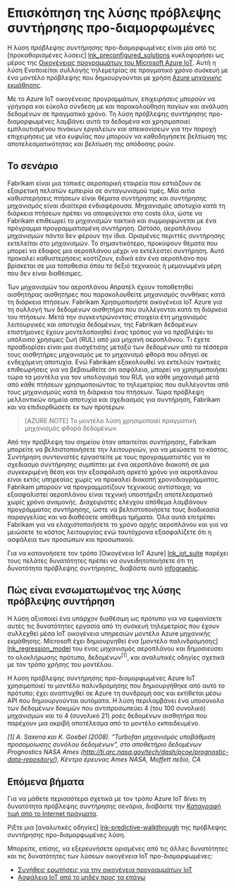 <properties
 pageTitle="Συντήρηση πρόβλεψης προ-διαμορφωμένες λύση | Microsoft Azure"
 description="Μια περιγραφή της πρόβλεψης συντήρησης Azure IoT προ-διαμορφωμένες λύση."
 services=""
 suite="iot-suite"
 documentationCenter=""
 authors="stevehob"
 manager="timlt"
 editor=""/>

<tags
 ms.service="iot-suite"
 ms.devlang="na"
 ms.topic="get-started-article"
 ms.tgt_pltfrm="na"
 ms.workload="na"
 ms.date="08/17/2016"
 ms.author="araguila"/>

# <a name="predictive-maintenance-preconfigured-solution-overview"></a>Επισκόπηση της λύσης πρόβλεψης συντήρησης προ-διαμορφωμένες

Η λύση *πρόβλεψης συντήρησης* προ-διαμορφωμένες είναι μία από τις [προκαθορισμένες λύσεις] [ lnk_preconfigured_solutions] κυκλοφορήσει ως μέρος της [Οικογένειας προγραμμάτων του Microsoft Azure IoT][lnk_iot_suite]. Αυτή η λύση Ενοποιείται συλλογής τηλεμετρίας σε πραγματικό χρόνο συσκευή με ένα μοντέλο πρόβλεψης που δημιουργούνται με χρήση [Azure μηχανικής εκμάθησης][lnk_machine_learning].


Με το Azure IoT οικογένειας προγραμμάτων, επιχειρήσεις μπορούν να γρήγορα και εύκολα σύνδεση με και παρακολούθηση παγίων και ανάλυση δεδομένων σε πραγματικό χρόνο. Τη λύση πρόβλεψης συντήρησης προ-διαμορφωμένες λαμβάνει αυτά τα δεδομένα και χρησιμοποιεί εμπλουτισμένου πινάκων εργαλείων και απεικονίσεων για την παροχή επιχειρήσεις με νέα ευφυΐας που μπορούν να καθοδηγήσετε βελτίωση της αποτελεσματικότητας και βελτίωση της απόδοσης ροών.

## <a name="the-scenario"></a>Το σενάριο

Fabrikam είναι μια τοπικές αεροπορική εταιρεία που εστιάζουν σε εξαιρετική πελατών εμπειρία σε ανταγωνισμού τιμές. Μία αιτία καθυστερήσεις πτήσεων είναι θέματα συντήρησης και συντήρησης μηχανισμός είναι ιδιαίτερα ενδιαφέρουσα. Μηχανισμός αποτυχία κατά τη διάρκεια πτήσεων πρέπει να αποφεύγεται στο costs όλα, ώστε να Fabrikam επιθεωρεί το μηχανισμών τακτικά και συμμορφώνεται με ένα πρόγραμμα προγραμματισμένη συντήρηση. Ωστόσο, αεροπλάνου μηχανισμών πάντα δεν φέρουν την ίδια. Ορισμένες περιττές συντήρησης εκτελείται στο μηχανισμών. Το σημαντικότερο, προκύψουν θέματα που μπορεί να έδαφος μια αεροπλάνου μέχρι να εκτελεστεί συντήρηση. Αυτό προκαλεί καθυστερήσεις κοστίζουν, ειδικά εάν ένα αεροπλάνο που βρίσκεται σε μια τοποθεσία όπου το δεξιό τεχνικούς ή μεμονωμένα μέρη που δεν είναι διαθέσιμες.

Των μηχανισμών του αεροπλάνου Απρατέλ έχουν τοποθετηθεί αισθητήρας αισθητήρες που παρακολουθείτε μηχανισμός συνθήκες κατά τη διάρκεια πτήσεων. Fabrikam Χρησιμοποιήστε οικογένεια IoT Azure για τη συλλογή των δεδομένων αισθητήρα που συλλέγονται κατά τη διάρκεια του πτήσεων. Μετά την συγκεντρώνοντας στοιχεία έτη μηχανισμός λειτουργικές και αποτυχία δεδομένων, της Fabrikam δεδομένων επιστήμονες έχουν μοντελοποιηθεί ένας τρόπος για να προβλέψει το υπόλοιπο χρήσιμες ζωή (RUL) από μια μηχανή αεροπλάνου. Τι έχετε προσδιορίσει είναι μια συσχέτισης μεταξύ των δεδομένων από τα τέσσερα τους αισθητήρες μηχανισμός με το μηχανισμό φθορά που οδηγεί σε ενδεχόμενη αποτυχία. Ενώ Fabrikam εξακολουθεί να εκτελούν τακτικές επιθεωρήσεις για να βεβαιωθείτε ότι ασφάλεια, μπορεί να χρησιμοποιήσει τώρα τα μοντέλα για τον υπολογισμό του RUL για κάθε μηχανισμό μετά από κάθε πτήσεων χρησιμοποιώντας το τηλεμετρίας που συλλέγονται από τους μηχανισμούς κατά τη διάρκεια του πτήσεων. Τώρα πρόβλεψη μελλοντικών σημεία αποτυχία και σχεδιασμός για συντήρηση, Fabrikam και να επιδιορθώσετε εκ των προτέρων.

> [AZURE.NOTE] Το μοντέλο λύση χρησιμοποιεί πραγματική μηχανισμός φθορά δεδομένων.

Από την πρόβλεψη του σημείου όταν απαιτείται συντήρησης, Fabrikam μπορείτε να βελτιστοποιήσετε την λειτουργιών, για να μειώσετε το κόστος. Συντήρηση συντονιστές εργαστείτε με τους προγραμματιστές για το σχεδιασμό συντήρησης συμπίπτει με ένα αεροπλάνο διακοπή σε μια συγκεκριμένη θέση και την εξασφάλιση αρκετό χρόνο για αεροπλάνου είναι εκτός υπηρεσίας χωρίς να προκαλεί διακοπή χρονοδιαγράμματος. Fabrikam μπορούν να προγραμματίζουν τεχνικούς αντίστοιχα; να εξασφαλιστεί αεροπλάνου είναι τεχνική υποστήριξη αποτελεσματικά χωρίς χρόνο αναμονής. Διαχειριστές ελέγχου απόθεμα λαμβάνουν προγράμματος συντήρησης, ώστε να βελτιστοποιήσετε τους διαδικασία παραγγελίας και να διαθέσετε απόθεμα τμήματα. Όλα αυτά επιτρέπει Fabrikam για να ελαχιστοποιήσετε το χρόνο αρχής αεροπλάνου και για να μειώσετε το κόστος λειτουργίας ενώ ταυτόχρονα εξασφαλίζετε ότι η ασφάλεια των προσώπων και προσωπικού.

Για να κατανοήσετε τον τρόπο [Οικογένεια IoT Azure] [ lnk_iot_suite] παρέχει τους πελάτες δυνατότητες πρέπει να συνειδητοποιήσετε ότι τη δυνατότητα πρόβλεψης συντήρησης, διαβάστε αυτό [infographic][lnk_infographic].

## <a name="how-the-predictive-maintenance-solution-is-built"></a>Πώς είναι ενσωματωμένος της λύσης πρόβλεψης συντήρηση

Η λύση αξιοποιεί ένα υπάρχον διαθέσιμη ως πρότυπο για να εμφανίσετε αυτές τις δυνατότητες εργασία από τη συσκευή τηλεμετρίας που έχουν συλλεχθεί μέσα IoT οικογένεια υπηρεσιών μοντέλο Azure μηχανικής εκμάθησης. Microsoft έχει δημιουργηθεί ένα [μοντέλο παλινδρόμησης] [ lnk_regression_model] του ένας μηχανισμός αεροπλάνου και δημοσιεύσει το ολοκλήρωσης πρότυπο, δεδομένων<sup>\[1\]</sup>, και αναλυτικές οδηγίες σχετικά με τον τρόπο χρήσης του μοντέλου.

Η λύση πρόβλεψης συντήρησης προ-διαμορφωμένες Azure IoT χρησιμοποιεί το μοντέλο παλινδρόμησης που δημιουργήθηκε από αυτό το πρότυπο; έχει αναπτυχθεί σε Azure τη συνδρομή σας και εκτίθεται μέσω API που δημιουργούνται αυτόματα. Η λύση περιλαμβάνει ένα υποσύνολο των δεδομένων δοκιμών που αντιπροσωπεύει 4 (του 100 συνολικό) μηχανισμών και το 4 (συνολικό 21) ροές δεδομένων αισθητήρα που παρέχουν μια ακριβή αποτέλεσμα από το μοντέλο εκπαιδευμένο.

*\[1\] A. Saxena και K. Goebel (2008). "Turbofan μηχανισμός υποβάθμιση προσομοίωσης συνόλου δεδομένων", στο αποθετήριο δεδομένων Prognostics NASA Ames (http://ti.arc.nasa.gov/tech/dash/pcoe/prognostic-data-repository/), Κέντρο έρευνας Ames NASA, Moffett πεδίο, CA*

## <a name="next-steps"></a>Επόμενα βήματα

Για να μάθετε περισσότερα σχετικά με τον τρόπο Azure IoT δίνει τη δυνατότητα πρόβλεψης συντήρησης σενάρια, διαβάστε την [Καταγραφή τιμή από το Internet πράγματα][lnk_capture_value].

Ρίξτε μια [αναλυτικές οδηγίες] [ lnk-predictive-walkthrough] της πρόβλεψης συντήρησης προ-διαμορφωμένες λύση.

[lnk-predictive-walkthrough]: iot-suite-predictive-walkthrough.md
[lnk_preconfigured_solutions]: iot-suite-what-are-preconfigured-solutions.md
[lnk_iot_suite]: iot-suite-overview.md
[lnk_machine_learning]: https://azure.microsoft.com/services/machine-learning/
[lnk_infographic]: https://www.microsoft.com/server-cloud/predictivemaintenance/Index.html
[lnk_regression_model]: http://gallery.cortanaanalytics.com/Collection/Predictive-Maintenance-Template-3
[lnk_capture_value]: http://download.microsoft.com/download/0/7/D/07D394CE-185D-4B96-AC3C-9B61179F7080/Capture_value_from_the_Internet%20of%20Things_with_Predictive_Maintenance.PDF

Μπορείτε, επίσης, να εξερευνήσετε ορισμένες από τις άλλες δυνατότητες και τις δυνατότητες των λύσεων οικογένεια IoT προ-διαμορφωμένες:

- [Συνήθεις ερωτήσεις για την οικογένεια προγραμμάτων IoT][lnk-faq]
- [Ασφάλεια IoT από το μηδέν προς τα επάνω][lnk-security-groundup]

[lnk-faq]: iot-suite-faq.md
[lnk-security-groundup]: securing-iot-ground-up.md
